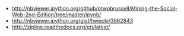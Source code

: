 - http://nbviewer.ipython.org/github/ptwobrussell/Mining-the-Social-Web-2nd-Edition/tree/master/ipynb/
- http://nbviewer.ipython.org/gist/twiecki/3962843
- http://zipline.readthedocs.org/en/latest/
